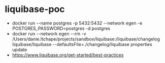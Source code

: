 # liquibase-poc


- docker run --name postgres -p 5432:5432 --network egen -e POSTGRES_PASSWORD=postgres  -d  postgres 
- docker run --network egen --rm -v /Users/danie.ltchape/projects/sandbox/liquibase:/liquibase/changelog liquibase/liquibase --defaultsFile=./changelog/liquibase properties update
- https://www.liquibase.org/get-started/best-practices
